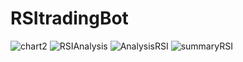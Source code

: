 # RSItradingBot
![chart2](https://user-images.githubusercontent.com/109917826/200214591-6523875d-2f9b-462f-b5ba-f7e7b888d2b1.JPG)
![RSIAnalysis](https://user-images.githubusercontent.com/109917826/200216199-3a958ffe-4372-40a8-881e-7352acbb6203.JPG)
![AnalysisRSI](https://user-images.githubusercontent.com/109917826/200214616-d0252d5c-1b2e-495e-b92b-da444678d144.JPG)
![summaryRSI](https://user-images.githubusercontent.com/109917826/200214623-e84d0ac5-256b-45b8-ae8e-9aa59ebfb4b2.JPG)
